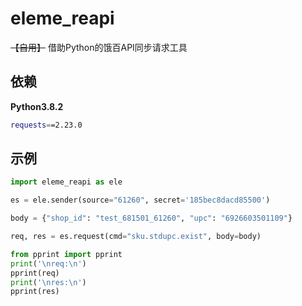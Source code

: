 # eleme_reapi
 ~~【自用】~~ 借助Python的饿百API同步请求工具



## 依赖

**Python3.8.2**

```bash
requests==2.23.0
```



## 示例

```python
import eleme_reapi as ele

es = ele.sender(source="61260", secret='185bec8dacd85500')

body = {"shop_id": "test_681501_61260", "upc": "6926603501109"}

req, res = es.request(cmd="sku.stdupc.exist", body=body)

from pprint import pprint
print('\nreq:\n')
pprint(req)
print('\nres:\n')
pprint(res)
```
